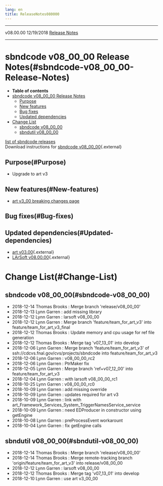 ```yaml
---
lang: en
title: ReleaseNotes080000
---
```


  ----------- ------------ -- -- ------------------------------------------------------
  v08.00.00   12/19/2018         [Release Notes](ReleaseNotes080000.html)
  ----------- ------------ -- -- ------------------------------------------------------



sbndcode v08\_00\_00 Release Notes(#sbndcode-v08_00_00-Release-Notes)
======================================================================================

-   **Table of contents**
-   [sbndcode v08\_00\_00 Release
    Notes](#sbndcode-v08_00_00-Release-Notes)
    -   [Purpose](#Purpose)
    -   [New features](#New-features)
    -   [Bug fixes](#Bug-fixes)
    -   [Updated dependencies](#Updated-dependencies)
-   [Change List](#Change-List)
    -   [sbndcode v08\_00\_00](#sbndcode-v08_00_00)
    -   [sbndutil v08\_00\_00](#sbndutil-v08_00_00)

[list of sbndcode
releases](List_of_SBND_code_releases.html)\
Download instructions for [sbndcode
v08\_00\_00](http://scisoft.fnal.gov/scisoft/bundles/sbnd/v08_00_00/sbndcode-v08_00_00.html){.external}



Purpose(#Purpose)
----------------------------------

-   Upgrade to art v3



New features(#New-features)
--------------------------------------------

-   [art v3\_00 breaking changes
    page](300_breaking_changes.html)



Bug fixes(#Bug-fixes)
--------------------------------------



Updated dependencies(#Updated-dependencies)
------------------------------------------------------------

-   [art
    v03.00](https://cdcvs.fnal.gov/redmine/projects/art/wiki/Series_300){.external}
-   [LArSoft
    v08.00.00](https://cdcvs.fnal.gov/redmine/projects/larsoft/wiki/ReleaseNotes080000){.external}



Change List(#Change-List)
==========================================



sbndcode v08\_00\_00(#sbndcode-v08_00_00)
----------------------------------------------------------

-   2018-12-14 Thomas Brooks : Merge branch \'release/v08\_00\_00\'
-   2018-12-13 Lynn Garren : add missing library
-   2018-12-12 Lynn Garren : larsoft v08\_00\_00
-   2018-12-12 Lynn Garren : Merge branch \'feature/team\_for\_art\_v3\'
    into feature/team\_for\_art\_v3\_final
-   2018-12-12 Thomas Brooks : Update memory and cpu usage for ref file
    generation
-   2018-12-12 Thomas Brooks : Merge tag \'v07\_13\_01\' into develop
-   2018-12-06 Lynn Garren : Merge branch \'feature/team\_for\_art\_v3\'
    of ssh://cdcvs.fnal.gov/cvs/projects/sbndcode into
    feature/team\_for\_art\_v3
-   2018-12-06 Lynn Garren : v08\_00\_00\_rc2
-   2018-12-06 Lynn Garren : PtrMaker fix
-   2018-12-05 Lynn Garren : Merge branch \'ref+v07\_12\_00\' into
    feature/team\_for\_art\_v3
-   2018-12-04 Lynn Garren : with larsoft v08\_00\_00\_rc1
-   2018-10-25 Lynn Garren : v08\_00\_00\_rc0
-   2018-10-09 Lynn Garren : add missing override
-   2018-10-09 Lynn Garren : updates required for art v3
-   2018-10-09 Lynn Garren : link with
    art\_Framework\_Services\_System\_TriggerNamesService\_service
-   2018-10-09 Lynn Garren : need EDProducer in constructor using
    getEngine
-   2018-10-08 Lynn Garren : preProcessEvent workarount
-   2018-10-04 Lynn Garren : fix getEngine calls



sbndutil v08\_00\_00(#sbndutil-v08_00_00)
----------------------------------------------------------

-   2018-12-14 Thomas Brooks : Merge branch \'release/v08\_00\_00\'
-   2018-12-14 Thomas Brooks : Merge remote-tracking branch
    \'origin/feature/team\_for\_art\_v3\' into release/v08\_00\_00
-   2018-12-12 Lynn Garren : larsoft v08\_00\_00
-   2018-12-12 Thomas Brooks : Merge tag \'v07\_13\_01\' into develop
-   2018-12-10 Lynn Garren : use art v3\_00\_00
